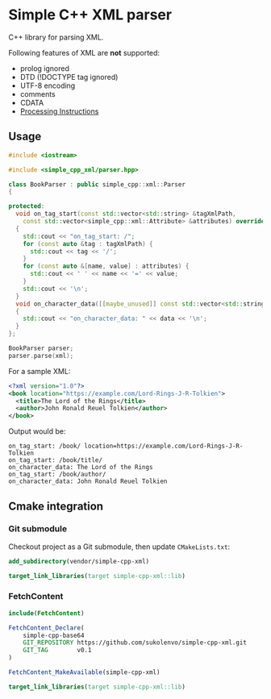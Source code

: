 # Simple C++ XML parser

C++ library for parsing XML.

Following features of XML are **not** supported:
* prolog ignored
* DTD (!DOCTYPE tag ignored)
* UTF-8 encoding
* comments
* CDATA
* [Processing Instructions](https://en.wikipedia.org/wiki/Processing_Instruction) 

## Usage

```cpp
#include <iostream>

#include <simple_cpp_xml/parser.hpp>

class BookParser : public simple_cpp::xml::Parser
{

protected:
  void on_tag_start(const std::vector<std::string> &tagXmlPath,
    const std::vector<simple_cpp::xml::Attribute> &attributes) override
  {
    std::cout << "on_tag_start: /";
    for (const auto &tag : tagXmlPath) {
      std::cout << tag << '/';
    }
    for (const auto &[name, value] : attributes) {
      std::cout << ' ' << name << '=' << value;
    }
    std::cout << '\n';
  }
  void on_character_data([[maybe_unused]] const std::vector<std::string> &tagXmlPath, const std::string &data) override
  {
    std::cout << "on_character_data: " << data << '\n';
  }
};

BookParser parser;
parser.parse(xml);
```

For a sample XML:

```xml
<?xml version="1.0"?>
<book location="https://example.com/Lord-Rings-J-R-Tolkien">
  <title>The Lord of the Rings</title>
  <author>John Ronald Reuel Tolkien</author>
</book>
```

Output would be:
```
on_tag_start: /book/ location=https://example.com/Lord-Rings-J-R-Tolkien
on_tag_start: /book/title/
on_character_data: The Lord of the Rings
on_tag_start: /book/author/
on_character_data: John Ronald Reuel Tolkien
```

## Cmake integration

### Git submodule
Checkout project as a Git submodule, then update `CMakeLists.txt`:
```cmake
add_subdirectory(vendor/simple-cpp-xml)

target_link_libraries(target simple-cpp-xml::lib) 
```

### FetchContent
```cmake
include(FetchContent)

FetchContent_Declare(
    simple-cpp-base64
    GIT_REPOSITORY https://github.com/sukolenvo/simple-cpp-xml.git
    GIT_TAG        v0.1
)

FetchContent_MakeAvailable(simple-cpp-xml)

target_link_libraries(target simple-cpp-xml::lib) 
```
